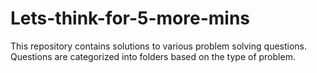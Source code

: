 # Lets-think-for-5-more-mins

This repository contains solutions to various problem solving questions. Questions are categorized into folders based on the type of problem.